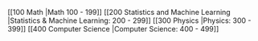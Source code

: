 [[100 Math |Math 100 - 199]]
[[200 Statistics and Machine Learning |Statistics & Machine Learning: 200 - 299]]
[[300 Physics |Physics: 300 - 399]]
[[400 Computer Science |Computer Science: 400 - 499]]